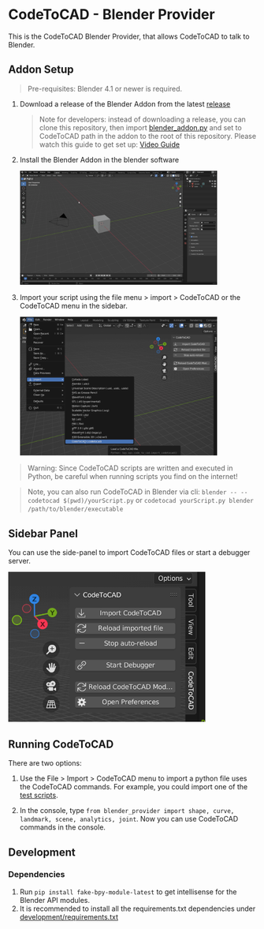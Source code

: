 # CodeToCAD - Blender Provider

This is the CodeToCAD Blender Provider, that allows CodeToCAD to talk to Blender.

## Addon Setup

> Pre-requisites: Blender 4.1 or newer is required.

1. Download a release of the Blender Addon from the latest [release](https://github.com/CodeToCAD/CodeToCAD/releases)
   > Note for developers: instead of downloading a release, you can clone this repository, then import [blender_addon.py](./blender_addon.py) and set to CodeToCAD path in the addon to the root of this repository. Please watch this guide to get set up: [Video Guide](https://youtu.be/YD_4nj0QUJ4)

2. Install the Blender Addon in the blender software

    <img src="https://raw.githubusercontent.com/CodeToCAD/CodeToCAD/develop/docs/images/Blender_Install_Addon.gif" width=400 />

3. Import your script using the file menu > import > CodeToCAD or the CodeToCAD menu in the sidebar.

   <img src="https://raw.githubusercontent.com/CodeToCAD/CodeToCAD/develop/docs/images/import_file_in_blender.png" width=400 />

> Warning: Since CodeToCAD scripts are written and executed in Python, be careful when running scripts you find on the internet!

> Note, you can also run CodeToCAD in Blender via cli: `blender -- --codetocad $(pwd)/yourScript.py` or `codetocad yourScript.py blender /path/to/blender/executable`

## Sidebar Panel

You can use the side-panel to import CodeToCAD files or start a debugger server.

<img src="https://raw.githubusercontent.com/CodeToCAD/CodeToCAD/develop/docs/images/blender_panel.png" width=400 />

## Running CodeToCAD

There are two options:

1. Use the File > Import > CodeToCAD menu to import a python file uses the CodeToCAD commands. For example, you could import one of the [test scripts](./tests/text.py).

2. In the console, type `from blender_provider import shape, curve, landmark, scene, analytics, joint`. Now you can use CodeToCAD commands in the console.


## Development

### Dependencies

1. Run `pip install fake-bpy-module-latest` to get intellisense for the Blender API modules.
2. It is recommended to install all the requirements.txt dependencies under [development/requirements.txt](../../development/requirements.txt)
